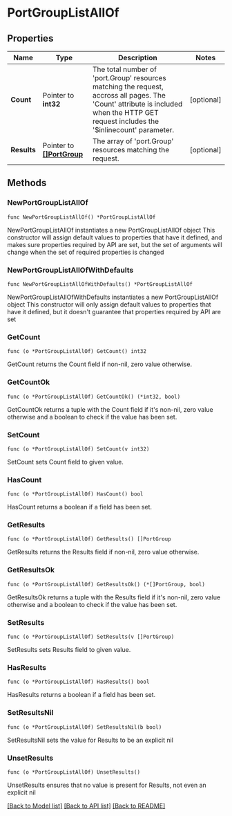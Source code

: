 # PortGroupListAllOf

## Properties

Name | Type | Description | Notes
------------ | ------------- | ------------- | -------------
**Count** | Pointer to **int32** | The total number of &#39;port.Group&#39; resources matching the request, accross all pages. The &#39;Count&#39; attribute is included when the HTTP GET request includes the &#39;$inlinecount&#39; parameter. | [optional] 
**Results** | Pointer to [**[]PortGroup**](port.Group.md) | The array of &#39;port.Group&#39; resources matching the request. | [optional] 

## Methods

### NewPortGroupListAllOf

`func NewPortGroupListAllOf() *PortGroupListAllOf`

NewPortGroupListAllOf instantiates a new PortGroupListAllOf object
This constructor will assign default values to properties that have it defined,
and makes sure properties required by API are set, but the set of arguments
will change when the set of required properties is changed

### NewPortGroupListAllOfWithDefaults

`func NewPortGroupListAllOfWithDefaults() *PortGroupListAllOf`

NewPortGroupListAllOfWithDefaults instantiates a new PortGroupListAllOf object
This constructor will only assign default values to properties that have it defined,
but it doesn't guarantee that properties required by API are set

### GetCount

`func (o *PortGroupListAllOf) GetCount() int32`

GetCount returns the Count field if non-nil, zero value otherwise.

### GetCountOk

`func (o *PortGroupListAllOf) GetCountOk() (*int32, bool)`

GetCountOk returns a tuple with the Count field if it's non-nil, zero value otherwise
and a boolean to check if the value has been set.

### SetCount

`func (o *PortGroupListAllOf) SetCount(v int32)`

SetCount sets Count field to given value.

### HasCount

`func (o *PortGroupListAllOf) HasCount() bool`

HasCount returns a boolean if a field has been set.

### GetResults

`func (o *PortGroupListAllOf) GetResults() []PortGroup`

GetResults returns the Results field if non-nil, zero value otherwise.

### GetResultsOk

`func (o *PortGroupListAllOf) GetResultsOk() (*[]PortGroup, bool)`

GetResultsOk returns a tuple with the Results field if it's non-nil, zero value otherwise
and a boolean to check if the value has been set.

### SetResults

`func (o *PortGroupListAllOf) SetResults(v []PortGroup)`

SetResults sets Results field to given value.

### HasResults

`func (o *PortGroupListAllOf) HasResults() bool`

HasResults returns a boolean if a field has been set.

### SetResultsNil

`func (o *PortGroupListAllOf) SetResultsNil(b bool)`

 SetResultsNil sets the value for Results to be an explicit nil

### UnsetResults
`func (o *PortGroupListAllOf) UnsetResults()`

UnsetResults ensures that no value is present for Results, not even an explicit nil

[[Back to Model list]](../README.md#documentation-for-models) [[Back to API list]](../README.md#documentation-for-api-endpoints) [[Back to README]](../README.md)


